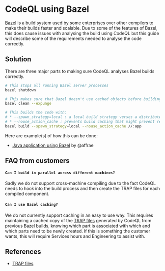 # CodeQL using Bazel

[Bazel](https://bazel.build/) is a build system used by some enterprises over other compilers to make their builds faster and scalable.
Due to some of the features of Bazel, this does cause issues with analysing the build using CodeQL but this guide will describe some of the requirements needed to analyse the code correctly.


## Solution

There are three major parts to making sure CodeQL analyses Bazel builds correctly.

```bash
# This stops all running Bazel server processes
bazel shutdown 

# This makes sure that Bazel doesn't use cached objects before building
bazel clean --expunge

# This builds the code with:
# * --spawn_strategy=local : a local build strategy verses a distributed system
# * --nouse_action_cache : prevents build caching that might prevent recompilation of source code 
bazel build --spawn_strategy=local --nouse_action_cache //:app
```

Here are example(s) of how this can be done:

- [Java application using Bazel](https://github.com/affrae/quickjavahelloworld) by @affrae


## FAQ from customers

#### `Can I build in parallel across different machines?`

Sadly we do not support cross-machine compiling due to the fact CodeQL needs to hook into the build process and then create the TRAP files for each compiled component.


#### `Can I use Bazel caching?`

We do not currently support caching in an easy to use way. This requires maintaining a cached copy of the [TRAP files](https://codeql.github.com/docs/codeql-overview/codeql-glossary/#trap-file) generated by CodeQL from previous Bazel builds, knowing which part is associated with which and which parts need to be newly created.
If this is something the customer wants, this will require Services hours and Engineering to assist with.


## References
- [TRAP files](https://codeql.github.com/docs/codeql-overview/codeql-glossary/#trap-file)
